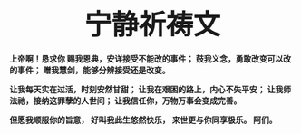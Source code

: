 # <div align='center' ><font size='80'>宁静祈祷文</font></div>

**上帝啊！恳求你 赐我恩典，安详接受不能改的事件； 鼓我义念，勇敢改变可以改的事件； 赠我慧剑，能够分辨接受还是改变。**

**让我每天实在过活，时刻安然甘甜； 让我在艰困的路上，内心不失平安； 让我师法祂，接纳这罪孽的人世间； 让我信任你，万物万事会变成完善。**

**但愿我顺服你的旨意， 好叫我此生悠然快乐， 来世更与你同享极乐。 阿们。**
